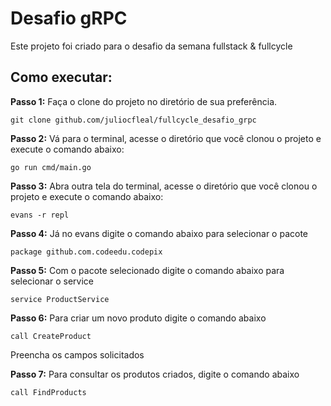 # Desafio gRPC

Este projeto foi criado para o desafio da semana fullstack & fullcycle

## Como executar:

**Passo 1:** Faça o clone do projeto no diretório de sua preferência.

```shell
git clone github.com/juliocfleal/fullcycle_desafio_grpc
```

**Passo 2:** Vá para o terminal, acesse o diretório que você clonou o projeto e execute o comando abaixo:

```shell
go run cmd/main.go
```

**Passo 3:** Abra outra tela do terminal, acesse o diretório que você clonou o projeto e execute o comando abaixo:

```shell
evans -r repl
```

**Passo 4:** Já no evans digite o comando abaixo para selecionar o pacote

```shell
package github.com.codeedu.codepix
```

**Passo 5:** Com o pacote selecionado digite o comando abaixo para selecionar o service

```shell
service ProductService
```

**Passo 6:** Para criar um novo produto digite o comando abaixo

```shell
call CreateProduct
```

Preencha os campos solicitados

**Passo 7:** Para consultar os produtos criados, digite o comando abaixo

```shell
call FindProducts
```